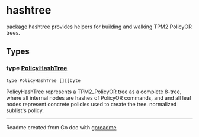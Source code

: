# hashtree

package hashtree provides helpers for building and walking TPM2 PolicyOR trees.

## Types

### type [PolicyHashTree](./pkg/hashtree/hashtree.go#L19)

`type PolicyHashTree [][]byte`

PolicyHashTree represents a TPM2_PolicyOR tree as a complete 8-tree, where all internal nodes are hashes of PolicyOR
commands, and and all leaf nodes represent concrete policies used to create the tree.
normalized sublist's policy.

---
Readme created from Go doc with [goreadme](https://github.com/posener/goreadme)
